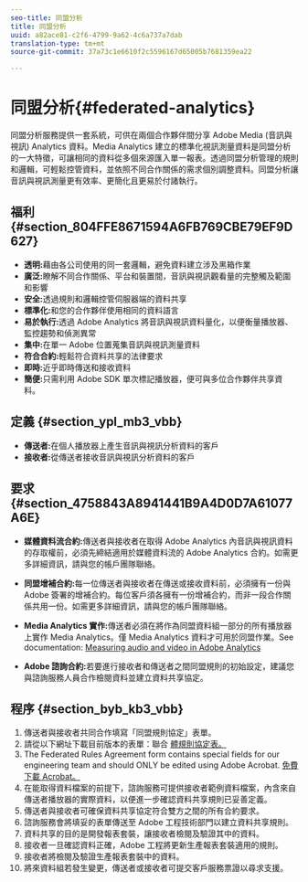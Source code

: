 ```yaml
---
seo-title: 同盟分析
title: 同盟分析
uuid: a82ace81-c2f6-4799-9a62-4c6a737a7dab
translation-type: tm+mt
source-git-commit: 37a73c1e6610f2c5596167d65005b7681359ea22

---
```



# 同盟分析{#federated-analytics}

同盟分析服務提供一套系統，可供在兩個合作夥伴間分享 Adobe Media (音訊與視訊) Analytics 資料。Media Analytics 建立的標準化視訊測量資料是同盟分析的一大特徵，可讓相同的資料從多個來源匯入單一報表。透過同盟分析管理的規則和邏輯，可輕鬆控管資料，並依照不同合作關係的需求個別調整資料。同盟分析讓音訊與視訊測量更有效率、更簡化且更易於付諸執行。

## 福利 {#section_804FFE8671594A6FB769CBE79EF9D627}

* **透明:**&#x200B;藉由各公司使用的同一套邏輯，避免資料建立涉及黑箱作業
* **廣泛:**&#x200B;瞭解不同合作關係、平台和裝置間，音訊與視訊觀看量的完整觸及範圍和影響
* **安全:**&#x200B;透過規則和邏輯控管伺服器端的資料共享
* **標準化:**&#x200B;和您的合作夥伴使用相同的資料語言
* **易於執行:**&#x200B;透過 Adobe Analytics 將音訊與視訊資料量化，以便衡量播放器、監控趨勢和偵測異常
* **集中:**&#x200B;在單一 Adobe 位置蒐集音訊與視訊測量資料
* **符合合約:**&#x200B;輕鬆符合資料共享的法律要求
* **即時:**&#x200B;近乎即時傳送和接收資料
* **簡便:**&#x200B;只需利用 Adobe SDK 單次標記播放器，便可與多位合作夥伴共享資料。

## 定義 {#section_ypl_mb3_vbb}

* **傳送者:**&#x200B;在個人播放器上產生音訊與視訊分析資料的客戶
* **接收者:**&#x200B;從傳送者接收音訊與視訊分析資料的客戶

## 要求 {#section_4758843A8941441B9A4D0D7A61077A6E}

* **媒體資料流合約:**&#x200B;傳送者與接收者在取得 Adobe Analytics 內音訊與視訊資料的存取權前，必須先締結適用於媒體資料流的 Adobe Analytics 合約。如需更多詳細資訊，請與您的帳戶團隊聯絡。
* **同盟增補合約:**&#x200B;每一位傳送者與接收者在傳送或接收資料前，必須擁有一份與 Adobe 簽署的增補合約。每位客戶須各擁有一份增補合約，而非一段合作關係共用一份。如需更多詳細資訊，請與您的帳戶團隊聯絡。
* **Media Analytics 實作:**&#x200B;傳送者必須在將作為同盟資料組一部分的所有播放器上實作 Media Analytics。僅 Media Analytics 資料才可用於同盟作業。See documentation: [Measuring audio and video in Adobe Analytics](media-overview.md)

* **Adobe 諮詢合約:**&#x200B;若要進行接收者和傳送者之間同盟規則的初始設定，建議您與諮詢服務人員合作檢閱資料並建立資料共享協定。

## 程序 {#section_byb_kb3_vbb}

1. 傳送者與接收者共同合作填寫「同盟規則協定」表單。
1. 請從以下網址下載目前版本的表單：聯合 [體規則協定表。](/assets/federated_analytics_form.pdf)
1. The Federated Rules Agreement form contains special fields for our engineering team and should ONLY be edited using Adobe Acrobat. [免費下載 Acrobat。](https://get.adobe.com/reader/)
1. 在能取得資料檔案的前提下，諮詢服務可提供接收者範例資料檔案，內含來自傳送者播放器的實際資料，以便進一步確認資料共享規則已妥善定義。
1. 傳送者與接收者可確保資料共享協定符合雙方之間的所有合約要求。
1. 諮詢服務會將填妥的表單傳送至 Adobe 工程技術部門以建立資料共享規則。
1. 資料共享的目的是開發報表套裝，讓接收者檢閱及驗證其中的資料。
1. 接收者一旦確認資料正確，Adobe 工程將更新生產報表套裝適用的規則。
1. 接收者將檢閱及驗證生產報表套裝中的資料。
1. 將來資料組若發生變更，傳送者或接收者可提交客戶服務票證以尋求支援。

